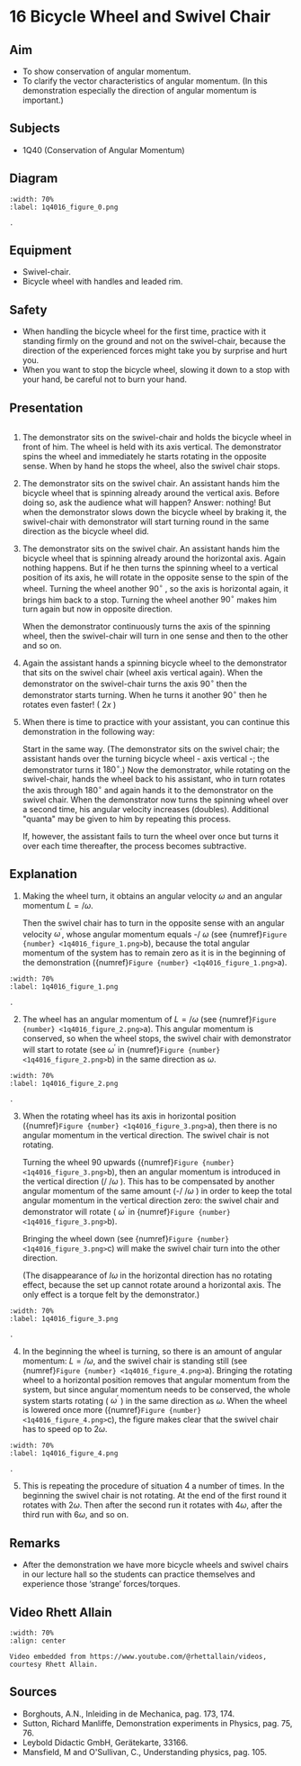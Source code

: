 

# 16 Bicycle Wheel and Swivel Chair 
    
  
## Aim   
 
 *  To show conservation of angular momentum. 
 *  To clarify the vector characteristics of angular momentum. (In this demonstration especially the direction of angular momentum is important.)
   
  
## Subjects   
* 1Q40 (Conservation of Angular Momentum)   

## Diagram
    
```{figure} figures/figure_0.png
:width: 70%  
:label: 1q4016_figure_0.png  

. 
```
    
  
## Equipment   
 *  Swivel-chair. 
 *  Bicycle wheel with handles and leaded rim.   
  
## Safety   
 
 *  When handling the bicycle wheel for the first time, practice with it standing firmly on the ground and not on the swivel-chair, because the direction of the experienced forces might take you by surprise and hurt you. 
 *  When you want to stop the bicycle wheel, slowing it down to a stop with your hand, be careful not to burn your hand.
      
  
## Presentation

```{iframe} https://www.youtube.com/embed/enrU1xcXB8o?si=FoEwhBydM4p1t-oD
```

1. The demonstrator sits on the swivel-chair and holds the bicycle wheel in front of him. The wheel is held with its axis vertical. The demonstrator spins the wheel and immediately he starts rotating in the opposite sense. When by hand he stops the wheel, also the swivel chair stops.
2. The demonstrator sits on the swivel chair. An assistant hands him the bicycle wheel that is spinning already around the vertical axis. Before doing so, ask the audience what will happen? Answer: nothing! But when the demonstrator slows down the bicycle wheel by braking it, the swivel-chair with demonstrator will start turning round in the same direction as the bicycle wheel did.
3. The demonstrator sits on the swivel chair. An assistant hands him the bicycle wheel that is spinning already around the horizontal axis. Again nothing happens. But if he then turns the spinning wheel to a vertical position of its axis, he will rotate in the opposite sense to the spin of the wheel. Turning the wheel another $90^\circ$ , so the axis is horizontal again, it brings him back to a stop. Turning the wheel another $90^\circ$ makes him turn again but now in opposite direction.

    When the demonstrator continuously turns the axis of the spinning wheel, then the swivel-chair will turn in one sense and then to the other and so on.

4. Again the assistant hands a spinning bicycle wheel to the demonstrator that sits on the swivel chair (wheel axis vertical again). When the demonstrator on the swivel-chair turns the axis $90^\circ$ then the demonstrator starts turning. When he turns it another $90^\circ$ then he rotates even faster! ( $2 x$ )
5. When there is time to practice with your assistant, you can continue this demonstration in the following way:

    Start in the same way. (The demonstrator sits on the swivel chair; the assistant hands over the turning bicycle wheel - axis vertical -; the demonstrator turns it $180^\circ$.) Now the demonstrator, while rotating on the swivel-chair, hands the wheel back to his assistant, who in turn rotates the axis through $180^\circ$ and again hands it to the demonstrator on the swivel chair. When the demonstrator now turns the spinning wheel over a second time, his angular velocity increases (doubles). Additional "quanta" may be given to him by repeating this process.

    If, however, the assistant fails to turn the wheel over once but turns it over each time thereafter, the process becomes subtractive.     
  
## Explanation   
1. Making the wheel turn, it obtains an angular velocity $\omega$ and an angular momentum $L=/ \omega$.

    Then the swivel chair has to turn in the opposite sense with an angular velocity $\omega^{'}$, whose angular momentum equals -/ $\omega$ (see {numref}`Figure {number} <1q4016_figure_1.png>`b), because the total angular momentum of the system has to remain zero as it is in the beginning of the demonstration ({numref}`Figure {number} <1q4016_figure_1.png>`a).
```{figure} figures/figure_1.png
:width: 70%  
:label: 1q4016_figure_1.png  

. 
```


2. The wheel has an angular momentum of $L=/ \omega$ (see {numref}`Figure {number} <1q4016_figure_2.png>`a). This angular momentum is conserved, so when the wheel stops, the swivel chair with demonstrator will start to rotate (see $\omega^{'}$ in {numref}`Figure {number} <1q4016_figure_2.png>`b) in the same direction as $\omega$.
```{figure} figures/figure_2.png
:width: 70%  
:label: 1q4016_figure_2.png  

. 
```
3. When the rotating wheel has its axis in horizontal position ({numref}`Figure {number} <1q4016_figure_3.png>`a), then there is no angular momentum in the vertical direction. The swivel chair is not rotating.

    Turning the wheel 90 upwards ({numref}`Figure {number} <1q4016_figure_3.png>`b), then an angular momentum is introduced in the vertical direction (/ $/ \omega$ ). This has to be compensated by another angular momentum of the same amount (-/ $/ \omega$ ) in order to keep the total angular momentum in the vertical direction zero: the swivel chair and demonstrator will rotate ( $\omega^{'}$ in {numref}`Figure {number} <1q4016_figure_3.png>`b).

    Bringing the wheel down (see {numref}`Figure {number} <1q4016_figure_3.png>`c) will make the swivel chair turn into the other direction.

    (The disappearance of $I \omega$ in the horizontal direction has no rotating effect, because the set up cannot rotate around a horizontal axis. The only effect is a torque felt by the demonstrator.)

```{figure} figures/figure_3.png
:width: 70%  
:label: 1q4016_figure_3.png  

. 
```
4. In the beginning the wheel is turning, so there is an amount of angular momentum: $L=/ \omega$, and the swivel chair is standing still (see {numref}`Figure {number} <1q4016_figure_4.png>`a). Bringing the rotating wheel to a horizontal position removes that angular momentum from the system, but since angular momentum needs to be conserved, the whole system starts rotating ( $\omega^{'}$ ) in the same direction as $\omega$. When the wheel is lowered once more ({numref}`Figure {number} <1q4016_figure_4.png>`c), the figure makes clear that the swivel chair has to speed op to $2 \omega$.  
```{figure} figures/figure_4.png
:width: 70%  
:label: 1q4016_figure_4.png  

. 
```
5. This is repeating the procedure of situation 4 a number of times. In the beginning the swivel chair is not rotating. At the end of the first round it rotates with $2 \omega$. Then after the second run it rotates with $4 \omega$, after the third run with $6 \omega$, and so on.
  
## Remarks
 *  After the demonstration we have more bicycle wheels and swivel chairs in our lecture hall so the students can practice themselves and experience those ‘strange’ forces/torques.

## Video Rhett Allain

```{iframe} https://www.youtube.com/watch?v=r0mFhT-rV1w
:width: 70%
:align: center

Video embedded from https://www.youtube.com/@rhettallain/videos, courtesy Rhett Allain.
```

## Sources   
- Borghouts, A.N., Inleiding in de Mechanica, pag. 173, 174.
- Sutton, Richard Manliffe, Demonstration experiments in Physics, pag. 75, 76.
- Leybold Didactic GmbH, Gerätekarte, 33166.
- Mansfield, M and O'Sullivan, C., Understanding physics, pag. 105.
